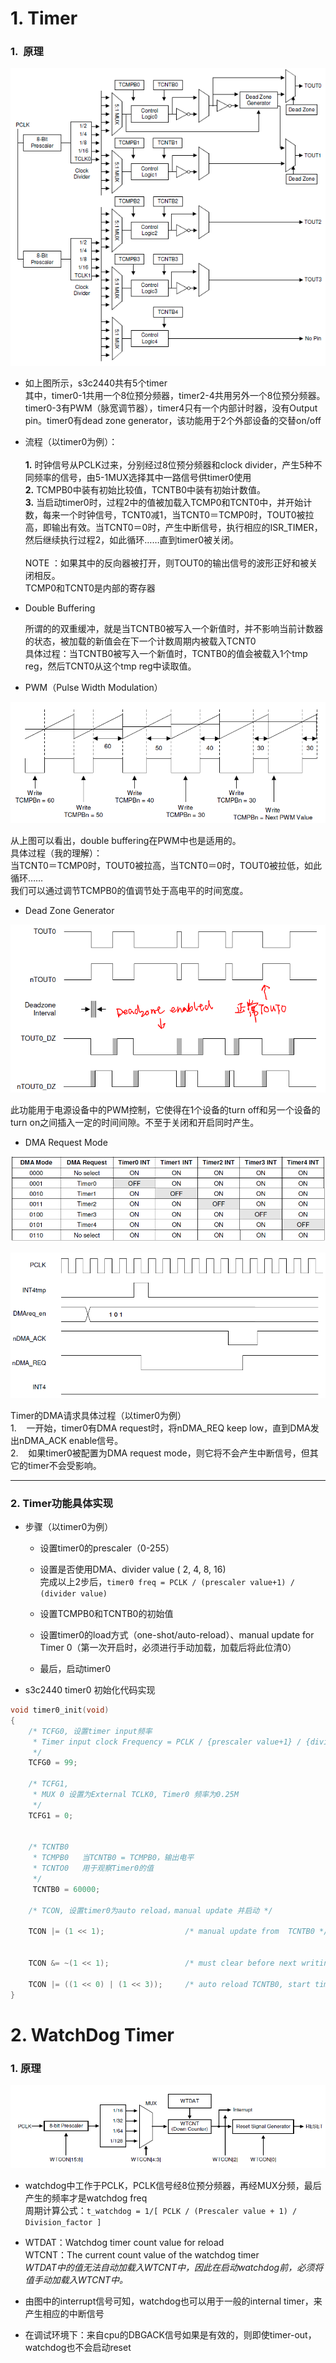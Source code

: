 # 1. Timer

### 1.  原理

![](image/timer_block_diagram.png)

* 如上图所示，s3c2440共有5个timer<br>其中，timer0-1共用一个8位预分频器，timer2-4共用另外一个8位预分频器。timer0-3有PWM（脉宽调节器），timer4只有一个内部计时器，没有Output pin。timer0有dead zone generator，该功能用于2个外部设备的交替on/off

* 流程（以timer0为例）：<br><br>**1.** 时钟信号从PCLK过来，分别经过8位预分频器和clock divider，产生5种不同频率的信号，由5-1MUX选择其中一路信号供timer0使用<br>**2.** TCMPB0中装有初始比较值，TCNTB0中装有初始计数值。<br>**3.** 当启动timer0时，过程2中的值被加载入TCMP0和TCNT0中，并开始计数，每来一个时钟信号，TCNT0减1，当TCNT0＝TCMP0时，TOUT0被拉高，即输出有效。当TCNT0＝0时，产生中断信号，执行相应的ISR_TIMER，然后继续执行过程2，如此循环……直到timer0被关闭。<br><br>NOTE ：如果其中的反向器被打开，则TOUT0的输出信号的波形正好和被关闭相反。<br>               TCMP0和TCNT0是内部的寄存器

* Double Buffering<br>

  所谓的的双重缓冲，就是当TCNTB0被写入一个新值时，并不影响当前计数器的状态，被加载的新值会在下一个计数周期内被载入TCNT0<br>具体过程：当TCNTB0被写入一个新值时，TCNTB0的值会被载入1个tmp reg，然后TCNT0从这个tmp reg中读取值。     

* PWM（Pulse Width Modulation）

![](image/timer_pwm.png)

从上图可以看出，double buffering在PWM中也是适用的。<br>具体过程（我的理解）：<br>当TCNT0＝TCMP0时，TOUT0被拉高，当TCNT0＝0时，TOUT0被拉低，如此循环……<br>我们可以通过调节TCMPB0的值调节处于高电平的时间宽度。

* Dead Zone Generator

![](image/timer_deadzone.png)

此功能用于电源设备中的PWM控制，它使得在1个设备的turn off和另一个设备的turn on之间插入一定的时间间隙。不至于关闭和开启同时产生。

* DMA Request Mode

![](image/timer_dma.png)

![](image/timer_dma_timing.png)

Timer的DMA请求具体过程（以timer0为例）<br>1.    一开始，timer0有DMA request时，将nDMA_REQ keep low，直到DMA发出nDMA_ACK enable信号。<br>2.    如果timer0被配置为DMA request mode，则它将不会产生中断信号，但其它的timer不会受影响。



-----

### 2. Timer功能具体实现

* 步骤（以timer0为例）

  * 设置timer0的prescaler（0-255）

  * 设置是否使用DMA、divider value ( 2, 4, 8, 16)<br>完成以上2步后，`timer0 freq = PCLK / (prescaler value+1) / (divider value)`

  * 设置TCMPB0和TCNTB0的初始值

  * 设置timer0的load方式（one-shot/auto-reload）、manual update for Timer 0（第一次开启时，必须进行手动加载，加载后将此位清0）

  * 最后，启动timer0

* s3c2440 timer0 初始化代码实现

```c
void timer0_init(void)
{
	/* TCFG0, 设置timer input频率
	 * Timer input clock Frequency = PCLK / {prescaler value+1} / {divider value}
	 */
	TCFG0 = 99;
	
	/* TCFG1,  
	 * MUX 0 设置为External TCLK0, Timer0 频率为0.25M
	 */ 
	TCFG1 = 0;

	
	/* TCNTB0
     * TCMPB0   当TCNTB0 = TCMPB0，输出电平	
	 * TCNTO0	用于观察Timer0的值 
	 */
	 TCNTB0 = 60000;
	
	/* TCON, 设置timer0为auto reload，manual update 并启动 */		

	TCON |= (1 << 1);                  /* manual update from  TCNTB0 */ 

	
	TCON &= ~(1 << 1);                 /* must clear before next writing */

	TCON |= ((1 << 0) | (1 << 3));     /* auto reload TCNTB0, start timer0 */
}
```

# 2. WatchDog Timer

### 1. 原理

![](image/timer_watchdog.png)

* watchdog中工作于PCLK，PCLK信号经8位预分频器，再经MUX分频，最后产生的频率才是watchdog freq<br>周期计算公式：`t_watchdog = 1/[ PCLK / (Prescaler value + 1) / Division_factor ]`

* WTDAT：Watchdog timer count value for reload<br>WTCNT：The current count value of the watchdog timer<br>*WTDAT中的值无法自动加载入WTCNT中，因此在启动watchdog前，必须将值手动加载入WTCNT中。*

* 由图中的interrupt信号可知，watchdog也可以用于一般的internal timer，来产生相应的中断信号

* 在调试环境下：来自cpu的DBGACK信号如果是有效的，则即使timer-out，watchdog也不会启动reset
